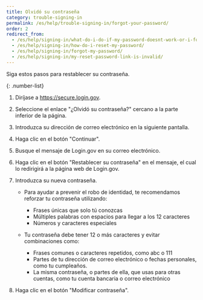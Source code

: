 ```yaml
---
title: Olvidó su contraseña
category: trouble-signing-in
permalink: /es/help/trouble-signing-in/forgot-your-password/
order: 2
redirect_from:
  - /es/help/signing-in/what-do-i-do-if-my-password-doesnt-work-or-i-forget-it/
  - /es/help/signing-in/how-do-i-reset-my-password/
  - /es/help/signing-in/forgot-my-password/
  - /es/help/signing-in/my-reset-password-link-is-invalid/
---
```

Siga estos pasos para restablecer su contraseña.

{: .number-list}

1. Diríjase a <https://secure.login.gov>.
2. Seleccione el enlace "¿Olvidó su contraseña?" cercano a la parte inferior de la página.
3. Introduzca su dirección de correo electrónico en la siguiente pantalla.
4. Haga clic en el botón "Continuar".
5. Busque el mensaje de Login.gov en su correo electrónico.
6. Haga clic en el botón "Restablecer su contraseña" en el mensaje, el cual lo redirigirá a la página web de Login.gov.
7. Introduzca su nueva contraseña.

   * Para ayudar a prevenir el robo de identidad, te recomendamos reforzar tu contraseña utilizando:

     * Frases únicas que solo tú conozcas
     * Múltiples palabras con espacios para llegar a los 12 caracteres
     * Números y caracteres especiales
   * Tu contraseña debe tener 12 o más caracteres y evitar combinaciones como:

     * Frases comunes o caracteres repetidos, como abc o 111
     * Partes de tu dirección de correo electrónico o fechas personales, como tu cumpleaños.
     * La misma contraseña, o partes de ella, que usas para otras cuentas, como tu cuenta bancaria o correo electrónico
8. Haga clic en el botón "Modificar contraseña".